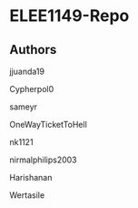 # ELEE1149-Repo

## Authors

jjuanda19

Cypherpol0

sameyr

OneWayTicketToHell

nk1121

nirmalphilips2003

Harishanan

Wertasile


